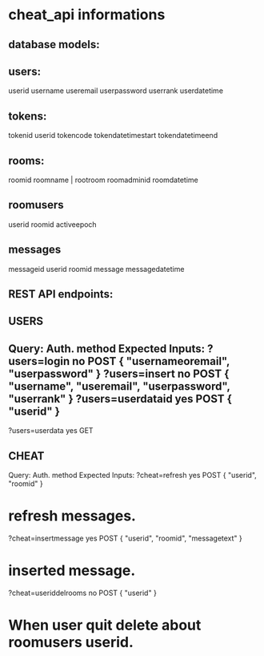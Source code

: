 # cheat_api informations

## database models:

users:
-----
userid
username
useremail
userpassword
userrank
userdatetime

tokens:
-------
tokenid
userid
tokencode
tokendatetimestart
tokendatetimeend

rooms:
-----
roomid
roomname | rootroom
roomadminid
roomdatetime

roomusers
----------
userid
roomid
activeepoch

messages
--------
messageid
userid
roomid
message
messagedatetime

## REST API endpoints:

USERS
-----
Query:                 Auth.      method      Expected Inputs:
?users=login            no         POST       { "usernameoremail", "userpassword" }
?users=insert           no         POST       { "username", "useremail", "userpassword", "userrank" }
?users=userdataid       yes        POST       { "userid" }
---
?users=userdata         yes        GET


CHEAT
-----
Query:                 Auth.      method      Expected Inputs:
?cheat=refresh          yes        POST       { "userid", "roomid" }
# refresh messages.
?cheat=insertmessage    yes        POST       { "userid", "roomid", "messagetext" }
# inserted message.
?cheat=useriddelrooms   no         POST       { "userid" }
# When user quit delete about roomusers userid.
